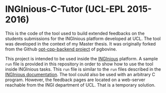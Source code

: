 # INGInious-C-Tutor (UCL-EPL 2015-2016)
This is the code of the tool used to build extended feedbacks on the students submissions for the INGInious platform developed at UCL.
The tool was developed in the context of my Master thesis. It was originally forked from the Github [opt-cpp-backend project](https://github.com/pgbovine/opt-cpp-backend) of pgbovine.

This project is intended to be used inside the [INGInious](https://github.com/UCL-INGI/INGInious) platform. A sample `run` file is provided in this repository in order to show how to use the tool inside INGInious tasks. This `run` file is similar to the `run` files described in the [INGInious documentation](http://inginious.readthedocs.io/en/latest/teacher_doc/run_file.html).
The tool could also be used with an arbitrary C program. However, the feedback pages are located on a web-server reachable from the INGI department of UCL. That is a temporary solution. 

